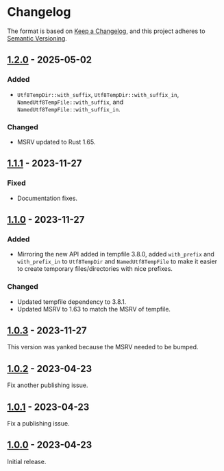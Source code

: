 # Changelog

The format is based on [Keep a Changelog](https://keepachangelog.com/en/1.0.0/),
and this project adheres to [Semantic Versioning](https://semver.org/spec/v2.0.0.html).

## [1.2.0] - 2025-05-02

### Added

* `Utf8TempDir::with_suffix`, `Utf8TempDir::with_suffix_in`, `NamedUtf8TempFile::with_suffix`, and `NamedUtf8TempFile::with_suffix_in`.

### Changed

- MSRV updated to Rust 1.65.

## [1.1.1] - 2023-11-27

### Fixed

- Documentation fixes.

## [1.1.0] - 2023-11-27

### Added

- Mirroring the new API added in tempfile 3.8.0, added `with_prefix` and `with_prefix_in` to `Utf8TempDir` and `NamedUtf8TempFile` to make it easier to create temporary files/directories with nice prefixes.

### Changed

- Updated tempfile dependency to 3.8.1.
- Updated MSRV to 1.63 to match the MSRV of tempfile.

## [1.0.3] - 2023-11-27

This version was yanked because the MSRV needed to be bumped.

## [1.0.2] - 2023-04-23

Fix another publishing issue.

## [1.0.1] - 2023-04-23

Fix a publishing issue.

## [1.0.0] - 2023-04-23

Initial release.

[1.2.0]: https://github.com/camino-rs/camino-tempfile/releases/tag/camino-tempfile-1.2.0
[1.1.1]: https://github.com/camino-rs/camino-tempfile/releases/tag/camino-tempfile-1.1.1
[1.1.0]: https://github.com/camino-rs/camino-tempfile/releases/tag/camino-tempfile-1.1.0
[1.0.3]: https://github.com/camino-rs/camino-tempfile/releases/tag/camino-tempfile-1.0.3
[1.0.2]: https://github.com/camino-rs/camino-tempfile/releases/tag/camino-tempfile-1.0.2
[1.0.1]: https://github.com/camino-rs/camino-tempfile/releases/tag/camino-tempfile-1.0.1
[1.0.0]: https://github.com/camino-rs/camino-tempfile/releases/tag/camino-tempfile-1.0.0

